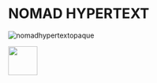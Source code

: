 # NOMAD HYPERTEXT
![nomadhypertextopaque](https://github.com/nichwch/nomad-hypertext/assets/7423703/c6e42752-8878-4eb7-8aad-5cfc98afc887)



<a href='http://www.recurse.com' title='Made with love at the Recurse Center'><img src='https://cloud.githubusercontent.com/assets/2883345/11322972/9e553260-910b-11e5-8de9-a5bf00c352ef.png' height='59px'/></a>
